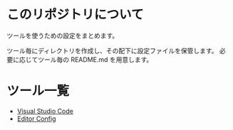 # このリポジトリについて

ツールを使うための設定をまとめます。

ツール毎にディレクトリを作成し、その配下に設定ファイルを保管します。
必要に応じてツール毎の README.md を用意します。

# ツール一覧

- [Visual Studio Code](VisualStudioCode/)
- [Editor Config](EditorConfig)
